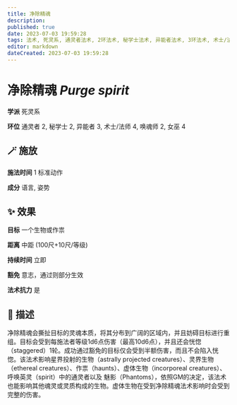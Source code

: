 ```yaml
---
title: 净除精魂
description: 
published: true
date: 2023-07-03 19:59:28
tags: 法术, 死灵系, 通灵者法术, 2环法术, 秘学士法术, 异能者法术, 3环法术, 术士/法师法术, 4环法术, 唤魂师法术, 女巫法术
editor: markdown
dateCreated: 2023-07-03 19:59:28
---
```


# **净除精魂** *Purge spirit*

**学派** 死灵系 

**环位** 通灵者 2, 秘学士 2, 异能者 3, 术士/法师 4, 唤魂师 2, 女巫 4

## 🪄 施放

**施法时间** 1 标准动作

**成分** 语言, 姿势

## ✨ 效果 

**目标** 一个生物或作祟 

**距离** 中距 (100尺+10尺/等级)  

**持续时间** 立即 

**豁免** 意志，通过则部分生效

**法术抗力** 是

## 📖 描述

净除精魂会撕扯目标的灵魂本质，将其分布到广阔的区域内，并且妨碍目标进行重组。目标会受到每施法者等级1d6点伤害（最高10d6点），并且还会恍惚（staggered）1轮。成功通过豁免的目标仅会受到半额伤害，而且不会陷入恍惚。该法术影响星界投射的生物（astrally projected creatures）、灵界生物（ethereal creatures）、作祟（haunts）、虚体生物（incorporeal creatures）、呼唤英灵（spirit）中的通灵者以及 魅影（Phantoms），依照GM的决定，该法术也能影响其他魂灵或灵质构成的生物。虚体生物在受到净除精魂法术影响时会受到完整的伤害。
    